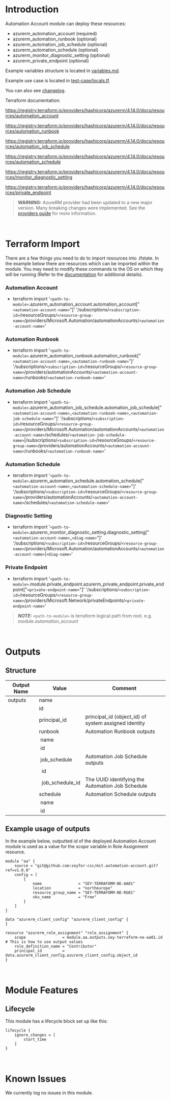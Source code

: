 # Introduction
Automation Account module can deploy these resources:
* azurerm_automation_account (required)
* azurerm_automation_runbook (optional)
* azurerm_automation_job_schedule (optional)
* azurerm_automation_schedule (optional)
* azurerm_monitor_diagnostic_setting (optional)
* azurerm_private_endpoint (optional)

Example variables structure is located in [variables.md](variables.md).

Example use case is located in [test-case/locals.tf](test-case/locals.tf).

You can also see [changelog](CHANGELOG.md).

Terraform documentation:

https://registry.terraform.io/providers/hashicorp/azurerm/4.14.0/docs/resources/automation_account

https://registry.terraform.io/providers/hashicorp/azurerm/4.14.0/docs/resources/automation_runbook

https://registry.terraform.io/providers/hashicorp/azurerm/4.14.0/docs/resources/automation_job_schedule

https://registry.terraform.io/providers/hashicorp/azurerm/4.14.0/docs/resources/automation_schedule

https://registry.terraform.io/providers/hashicorp/azurerm/4.14.0/docs/resources/monitor_diagnostic_setting

https://registry.terraform.io/providers/hashicorp/azurerm/4.14.0/docs/resources/private_endpoint

> **WARNING:** AzureRM provider had been updated to a new major version. Many breaking changes were implemented. See the [providers guide](https://registry.terraform.io/providers/hashicorp/azurerm/latest/docs/guides/4.0-upgrade-guide) for more information.

&nbsp;

# Terraform Import
There are a few things you need to do to import resources into .tfstate. In the example below there are resources which can be imported within the module. You may need to modify these commands to the OS on which they will be running (Refer to the [documentation](https://developer.hashicorp.com/terraform/cli/commands/import#example-import-into-resource-configured-with-for_each) for additional details).
### Automation Account
* terraform import '`<path-to-module>`.azurerm_automation_account.automation_account["`<automation-account-name>`"]' '/subscriptions/`<subscription-id>`/resourceGroups/`<resource-group-name>`/providers/Microsoft.Automation/automationAccounts/`<automation-account-name>`'
### Automation Runbook
* terraform import '`<path-to-module>`.azurerm_automation_runbook.automation_runbook["`<automation-account-name>`_`<automation-runbook-name>`"]' '/subscriptions/`<subscription-id>`/resourceGroups/`<resource-group-name>`/providers/automationAccounts/`<automation-account-name>`/runbooks/`<automation-runbook-name>`'
### Automation Job Schedule
* terraform import '`<path-to-module>`.azurerm_automation_job_schedule.automation_job_schedule["`<automation-account-name>`\_`<automation-runbook-name>`\_`<automation-job-schedule-name>`"]' '/subscriptions/`<subscription-id>`/resourceGroups/`<resource-group-name>`/providers/Microsoft.Automation/automationAccounts/`<automation-account-name>`/schedules/`<automation-job-schedule-name>`|/subscriptions/`<subscription-id>`/resourceGroups/`<resource-group-name>`/providers/automationAccounts/`<automation-account-name>`/runbooks/`<automation-runbook-name>`'
### Automation Schedule
* terraform import '`<path-to-module>`.azurerm_automation_schedule.automation_schedule["`<automation-account-name>`_`<automation-schedule-name>`"]' '/subscriptions/`<subscription-id>`/resourceGroups/`<resource-group-name>`/providers/automationAccounts/`<automation-account-name>`/schedules/`<automation-schedule-name>`'
### Diagnostic Setting
* terraform import '`<path-to-module>`.azurerm_monitor_diagnostic_setting.diagnostic_setting["`<automation-account-name>`_`<diag-name>`"]' '/subscriptions/`<subscription-id>`/resourceGroups/`<resource-group-name>`/providers/Microsoft.Automation/automationAccounts/`<automation-account-name>`|`<diag-name>`'
 ### Private Endpoint
* terraform import '`<path-to-module>`.module.private_endpoint.azurerm_private_endpoint.private_endpoint["`<private-endpoint-name>`"]' '/subscriptions/`<subscription-id>`/resourceGroups/`<resource-group-name>`/providers/Microsoft.Network/privateEndpoints/`<private-endpoint-name>`'

 > **_NOTE:_** `<path-to-module>` is terraform logical path from root. e.g. _module.automation\_account_

&nbsp;

# Outputs
## Structure

| Output Name | Value                       | Comment                                              |
| ----------- | --------------------------- | ---------------------------------------------------- |
| outputs     | name                        |                                                      |
|             | id                          |                                                      |
|             | principal_id                | principal_id (object_id) of system assigned identity |
|             | runbook                     | Automation Runbook outputs                           |
|             | &nbsp;name                  |                                                      |
|             | &nbsp;id                    |                                                      |
|             | &nbsp;job_schedule          | Automation Job Schedule outputs                      |
|             | &nbsp;&nbsp;id              |                                                      |
|             | &nbsp;&nbsp;job_schedule_id | The UUID identifying the Automation Job Schedule     |
|             | schedule                    | Automation Schedule outputs                          |
|             | &nbsp;name                  |                                                      |
|             | &nbsp;id                    |                                                      |

## Example usage of outputs
In the example below, outputted _id_ of the deployed Automation Account module is used as a value for the _scope_ variable in Role Assignment resource.
```
module "aa" {
    source = "git@github.com:seyfor-csc/mit.automation-account.git?ref=v1.0.0"
    config = [
        {
            name                = "SEY-TERRAFORM-NE-AA01"
            location            = "northeurope"
            resource_group_name = "SEY-TERRAFORM-NE-RG01"
            sku_name            = "Free"
        }
    ]
}

data "azurerm_client_config" "azurerm_client_config" {
}

resource "azurerm_role_assignment" "role_assignment" {
    scope                = module.aa.outputs.sey-terraform-ne-aa01.id # This is how to use output values
    role_definition_name = "Contributor"
    principal_id         = data.azurerm_client_config.azurerm_client_config.object_id
}
```

&nbsp;

# Module Features
## Lifecycle
This module has a lifecycle block set up like this:
```
lifecycle {
    ignore_changes = [
        start_time
    ]
}
```

&nbsp;

# Known Issues
We currently log no issues in this module.